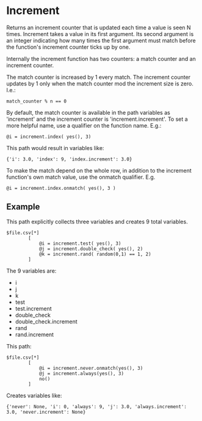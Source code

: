 
# Increment

Returns an increment counter that is updated each time a value is seen N times. Increment takes a value in its first argument. Its second argument is an integer indicating how many times the first argument must match before the function's increment counter ticks up by one.

Internally the increment function has two counters: a match counter and an increment counter.

The match counter is increased by 1 every match. The increment counter updates by 1 only when the match counter mod the increment size is zero. I.e.:

    match_counter % n == 0

By default, the match counter is available in the path variables as 'increment' and the increment counter is 'increment.increment'. To set a more helpful name, use a qualifier on the function name. E.g.:

    @i = increment.index( yes(), 3)

This path would result in variables like:

    {'i': 3.0, 'index': 9, 'index.increment': 3.0}

To make the match depend on the whole row, in addition to the increment function's own match value, use the onmatch qualifier. E.g.

    @i = increment.index.onmatch( yes(), 3 )

## Example

This path explicitly collects three variables and creates 9 total variables.

    $file.csv[*]
            [
                @i = increment.test( yes(), 3)
                @j = increment.double_check( yes(), 2)
                @k = increment.rand( random(0,1) == 1, 2)
            ]

The 9 variables are:
- i
- j
- k
- test
- test.increment
- double_check
- double_check.increment
- rand
- rand.increment

This path:

    $file.csv[*]
            [
                @i = increment.never.onmatch(yes(), 3)
                @j = increment.always(yes(), 3)
                no()
            ]

Creates variables like:

    {'never': None, 'i': 0, 'always': 9, 'j': 3.0, 'always.increment': 3.0, 'never.increment': None}
